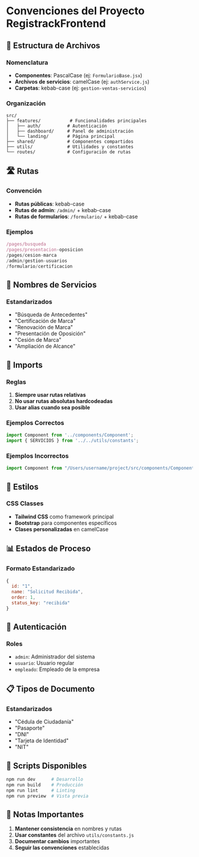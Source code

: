 # Convenciones del Proyecto RegistrackFrontend

## 📁 Estructura de Archivos

### Nomenclatura
- **Componentes**: PascalCase (ej: `FormularioBase.jsx`)
- **Archivos de servicios**: camelCase (ej: `authService.js`)
- **Carpetas**: kebab-case (ej: `gestion-ventas-servicios`)

### Organización
```
src/
├── features/           # Funcionalidades principales
│   ├── auth/          # Autenticación
│   ├── dashboard/     # Panel de administración
│   └── landing/       # Página principal
├── shared/            # Componentes compartidos
├── utils/             # Utilidades y constantes
└── routes/            # Configuración de rutas
```

## 🛣️ Rutas

### Convención
- **Rutas públicas**: kebab-case
- **Rutas de admin**: `/admin/` + kebab-case
- **Rutas de formularios**: `/formulario/` + kebab-case

### Ejemplos
```javascript
/pages/busqueda
/pages/presentacion-oposicion
/pages/cesion-marca
/admin/gestion-usuarios
/formulario/certificacion
```

## 📝 Nombres de Servicios

### Estandarizados
- "Búsqueda de Antecedentes"
- "Certificación de Marca"
- "Renovación de Marca"
- "Presentación de Oposición"
- "Cesión de Marca"
- "Ampliación de Alcance"

## 🔧 Imports

### Reglas
1. **Siempre usar rutas relativas**
2. **No usar rutas absolutas hardcodeadas**
3. **Usar alias cuando sea posible**

### Ejemplos Correctos
```javascript
import Component from '../components/Component';
import { SERVICIOS } from '../../utils/constants';
```

### Ejemplos Incorrectos
```javascript
import Component from "/Users/username/project/src/components/Component";
```

## 🎨 Estilos

### CSS Classes
- **Tailwind CSS** como framework principal
- **Bootstrap** para componentes específicos
- **Clases personalizadas** en camelCase

## 📊 Estados de Proceso

### Formato Estandarizado
```javascript
{
  id: "1",
  name: "Solicitud Recibida",
  order: 1,
  status_key: "recibida"
}
```

## 🔐 Autenticación

### Roles
- `admin`: Administrador del sistema
- `usuario`: Usuario regular
- `empleado`: Empleado de la empresa

## 📋 Tipos de Documento

### Estandarizados
- "Cédula de Ciudadanía"
- "Pasaporte"
- "DNI"
- "Tarjeta de Identidad"
- "NIT"

## 🚀 Scripts Disponibles

```bash
npm run dev      # Desarrollo
npm run build    # Producción
npm run lint     # Linting
npm run preview  # Vista previa
```

## 📝 Notas Importantes

1. **Mantener consistencia** en nombres y rutas
2. **Usar constantes** del archivo `utils/constants.js`
3. **Documentar cambios** importantes
4. **Seguir las convenciones** establecidas 